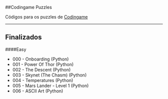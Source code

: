 ##Codingame Puzzles

Códigos para os puzzles de [Codingame]

-----

Finalizados
--
####Easy
* 000 - Onboarding (Python)
* 001 - Power Of Thor (Python)
* 002 - The Descent (Python)
* 003 - Skynet (The Chasm) (Python)
* 004 - Temperatures (Python)
* 005 - Mars Lander - Level 1 (Python)
* 006 - ASCII Art (Python)


[Codingame]:http://www.cogingame.com/puzzles
